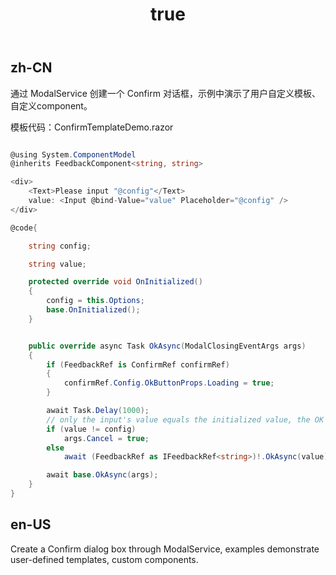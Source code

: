 ﻿---
order: 12
title:
  zh-CN: Confirm模板组件
  en-US: ConfirmTemplate
---

## zh-CN

通过 ModalService 创建一个 Confirm 对话框，示例中演示了用户自定义模板、自定义component。

模板代码：ConfirmTemplateDemo.razor

``` c#

@using System.ComponentModel
@inherits FeedbackComponent<string, string>

<div>
    <Text>Please input "@config"</Text>
    value: <Input @bind-Value="value" Placeholder="@config" />
</div>

@code{

    string config;

    string value;

    protected override void OnInitialized()
    {
        config = this.Options;
        base.OnInitialized();
    }


    public override async Task OkAsync(ModalClosingEventArgs args)
    {
        if (FeedbackRef is ConfirmRef confirmRef)
        {
            confirmRef.Config.OkButtonProps.Loading = true;
        }

        await Task.Delay(1000);
        // only the input's value equals the initialized value, the OK button will close the confirm dialog box
        if (value != config)
            args.Cancel = true;
        else
            await (FeedbackRef as IFeedbackRef<string>)!.OkAsync(value);

        await base.OkAsync(args);
    }
}

```
## en-US

Create a Confirm dialog box through ModalService, examples demonstrate user-defined templates, custom components.
